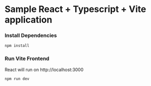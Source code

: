 # Sample React + Typescript + Vite application

### Install Dependencies

```bash
npm install
```

### Run Vite Frontend

React will run on http://localhost:3000

```bash
npm run dev
```